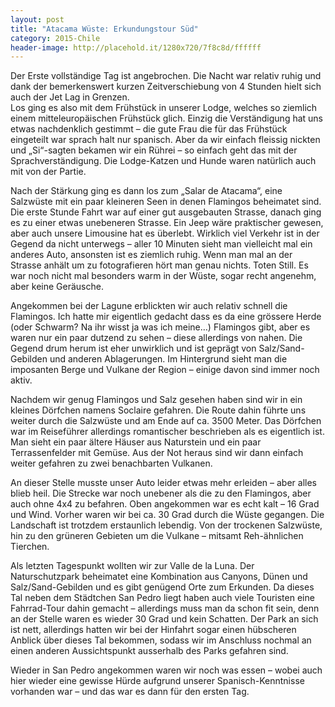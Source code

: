 ```yaml
---
layout: post
title: "Atacama Wüste: Erkundungstour Süd"
category: 2015-Chile
header-image: http://placehold.it/1280x720/7f8c8d/ffffff
---
```

Der Erste vollständige Tag ist angebrochen. Die Nacht war relativ ruhig und dank der bemerkenswert kurzen Zeitverschiebung von 4 Stunden hielt sich auch der Jet Lag in Grenzen.  
Los ging es also mit dem Frühstück in unserer Lodge, welches so ziemlich einem mitteleuropäischen Frühstück glich. Einzig die Verständigung hat uns etwas nachdenklich gestimmt – die gute Frau die für das Frühstück eingeteilt war sprach halt nur spanisch. Aber da wir einfach fleissig nickten und „Si“-sagten bekamen wir ein Rührei – so einfach geht das mit der Sprachverständigung. Die Lodge-Katzen und Hunde waren natürlich auch mit von der Partie.  

Nach der Stärkung ging es dann los zum „Salar de Atacama“, eine Salzwüste mit ein paar kleineren Seen in denen Flamingos beheimatet sind. Die erste Stunde Fahrt war auf einer gut ausgebauten Strasse, danach ging es zu einer etwas unebeneren Strasse. Ein Jeep wäre praktischer gewesen, aber auch unsere Limousine hat es überlebt. Wirklich viel Verkehr ist in der Gegend da nicht unterwegs – aller 10 Minuten sieht man vielleicht mal ein anderes Auto, ansonsten ist es ziemlich ruhig. Wenn man mal an der Strasse anhält um zu fotografieren hört man genau nichts. Toten Still. Es war noch nicht mal besonders warm in der Wüste, sogar recht angenehm, aber keine Geräusche.  

Angekommen bei der Lagune erblickten wir auch relativ schnell die Flamingos. Ich hatte mir eigentlich gedacht dass es da eine grössere Herde (oder Schwarm? Na ihr wisst ja was ich meine…) Flamingos gibt, aber es waren nur ein paar dutzend zu sehen – diese allerdings von nahen. Die Gegend drum herum ist eher unwirklich und ist geprägt von Salz/Sand-Gebilden und anderen Ablagerungen. Im Hintergrund sieht man die imposanten Berge und Vulkane der Region – einige davon sind immer noch aktiv.  

Nachdem wir genug Flamingos und Salz gesehen haben sind wir in ein kleines Dörfchen namens Soclaire gefahren. Die Route dahin führte uns weiter durch die Salzwüste und am Ende auf ca. 3500 Meter. Das Dörfchen war im Reiseführer allerdings romantischer beschrieben als es eigentlich ist. Man sieht ein paar ältere Häuser aus Naturstein und ein paar Terrassenfelder mit Gemüse. Aus der Not heraus sind wir dann einfach weiter gefahren zu zwei benachbarten Vulkanen.  

An dieser Stelle musste unser Auto leider etwas mehr erleiden – aber alles blieb heil. Die Strecke war noch unebener als die zu den Flamingos, aber auch ohne 4x4 zu befahren. Oben angekommen war es echt kalt – 16 Grad und Wind. Vorher waren wir bei ca. 30 Grad durch die Wüste gegangen. Die Landschaft ist trotzdem erstaunlich lebendig. Von der trockenen Salzwüste, hin zu den grüneren Gebieten um die Vulkane – mitsamt Reh-ähnlichen Tierchen.  

Als letzten Tagespunkt wollten wir zur Valle de la Luna. Der Naturschutzpark beheimatet eine Kombination aus Canyons, Dünen und Salz/Sand-Gebilden und es gibt genügend Orte zum Erkunden. Da dieses Tal neben dem Städtchen San Pedro liegt haben auch viele Touristen eine Fahrrad-Tour dahin gemacht – allerdings muss man da schon fit sein, denn an der Stelle waren es wieder 30 Grad und kein Schatten. 
Der Park an sich ist nett, allerdings hatten wir bei der Hinfahrt sogar einen hübscheren Anblick über dieses Tal bekommen, sodass wir im Anschluss nochmal an einen anderen Aussichtspunkt ausserhalb des Parks gefahren sind. 

Wieder in San Pedro angekommen waren wir noch was essen – wobei auch hier wieder eine gewisse Hürde aufgrund unserer Spanisch-Kenntnisse vorhanden war – und das war es dann für den ersten Tag. 